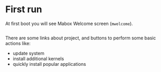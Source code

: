 # First run

At first boot you will see Mabox Welcome screen (`mwelcome`).
<div class="gal1">
    <a href="../../img/mwelcome.jpg" title="Mabox Welcome Screen"><img src="../../img/mwelcome.jpg" alt="" /></a>
</div>

There are some links about project, and buttons to perform some basic actions like:

- update system
- install additional kernels
- quickly install popular applications
